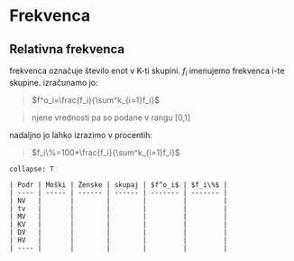 # Frekvenca
## Relativna frekvenca
frekvenca označuje število enot v K-ti skupini. $f_i$ imenujemo frekvenca i-te skupine. izračunamo jo:
> $f^o_i=\frac{f_i}{\sum^k_{i=1}f_i}$ 

 >njene vrednosti pa so podane v rangu [0,1]

nadaljno jo lahko izrazimo v procentih:
>$f_i\%=100*\frac{f_i}{\sum^k_{i=1}f_i}$

```ad-example
collapse: T

| Podr | Moški | Ženske | skupaj | $f^o_i$ | $f_i\%$ |
| ---- | ----- | ------ | ------ | ------- | ------- |
| NV   |       |        |        |         |         |
| tv   |       |        |        |         |         |
| MV   |       |        |        |         |         |
| KV   |       |        |        |         |         |
| DV   |       |        |        |         |         |
| HV   |       |        |        |         |         |
| ---- |       |        |        |         |         |
```